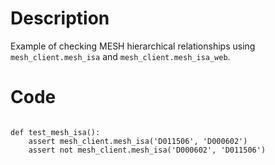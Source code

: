 # Description
Example of checking MESH hierarchical relationships using `mesh_client.mesh_isa` and `mesh_client.mesh_isa_web`.

# Code
```

def test_mesh_isa():
    assert mesh_client.mesh_isa('D011506', 'D000602')
    assert not mesh_client.mesh_isa('D000602', 'D011506')

```
